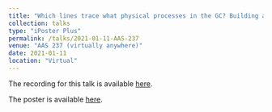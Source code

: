 ```yaml
---
title: "Which lines trace what physical processes in the GC? Building a toolkit, brick by Brick"
collection: talks
type: "iPoster Plus"
permalink: /talks/2021-01-11-AAS-237
venue: "AAS 237 (virtually anywhere)"
date: 2021-01-11
location: "Virtual"
---
```


The recording for this talk is available [here](https://youtu.be/BuqKTK1kmdI).

The poster is available [here](https://aas237-aas.ipostersessions.com/default.aspx?s=0F-63-1D-BA-EC-6C-54-A6-65-E2-1C-15-EE-C5-CD-4C&guestview=true).

